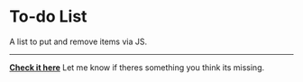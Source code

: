 # To-do List
 A list to put and remove items via JS.
***
[**Check it here**](https://vittokm.github.io/to-do-list/)
Let me know if theres something you think its missing.
